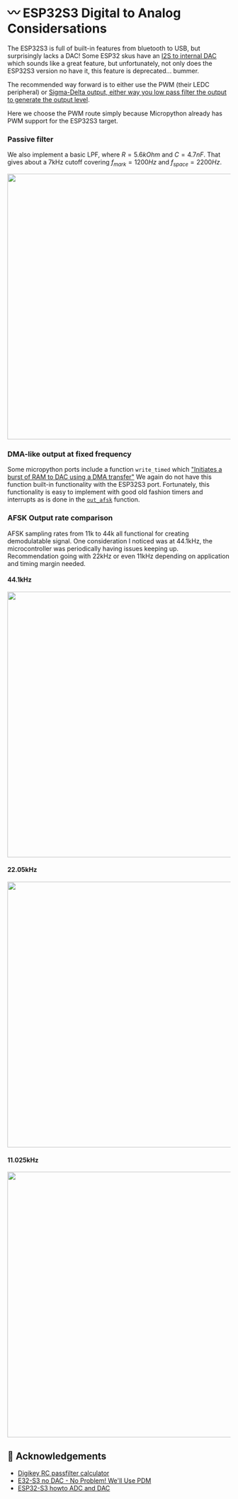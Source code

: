 # 〰️ ESP32S3 Digital to Analog Considersations

The ESP32S3 is full of built-in features from bluetooth to USB, but surprisingly lacks a DAC!  Some ESP32 skus have an [I2S to internal DAC](https://docs.espressif.com/projects/esp-idf/en/v4.4.1/esp32/api-reference/peripherals/i2s.html#configuring-i2s-to-use-internal-dac-for-analog-output) which sounds like a great feature, but unfortunately, not only does the ESP32S3 version no have it, this feature is deprecated... bummer.

The recommended way forward is to either use the PWM (their LEDC peripheral) or [Sigma-Delta output, either way you low pass filter the output to generate the output level](https://github.com/espressif/esp-idf/tree/b4268c874a4cf8fcf7c0c4153cffb76ad2ddda4e/examples/peripherals/sigma_delta/sdm_dac).  

Here we choose the PWM route simply because Micropython already has PWM support for the ESP32S3 target.  

### Passive filter

We also implement a basic LPF, where $` R = 5.6k Ohm `$ and $` C = 4.7n F `$.  That gives about a 7kHz cutoff covering $`f_{mark} = 1200Hz`$ and $`f_{space} = 2200Hz`$.

<img src="lpf.png?raw=true" alt="" width="600">

### DMA-like output at fixed frequency

Some micropython ports include a function ```write_timed``` which ["Initiates a burst of RAM to DAC using a DMA transfer"](https://docs.micropython.org/en/latest/library/pyb.DAC.html) We again do not have this function built-in functionality with the ESP32S3 port.  Fortunately, this functionality is easy to implement with good old fashion timers and interrupts as is done in the [```out_afsk```](https://github.com/stephanelsmith/micro-aprs/blob/4d8d3656e38deeb139f631df4da73836a0c2befc/src/upy/afsk.py#L9) function.

### AFSK Output rate comparison
AFSK sampling rates from 11k to 44k all functional for creating demodulatable signal.  One consideration I noticed was at 44.1kHz, the microcontroller was periodically having issues keeping up.  Recommendation going with 22kHz or even 11kHz depending on application and timing margin needed.

#### 44.1kHz
<img src="44k.jpg" width="600">

#### 22.05kHz
<img src="22k.jpg" width="600">

#### 11.025kHz
<img src="11k.jpg" width="600">


## :raised_hands: Acknowledgements
- [Digikey RC passfilter calculator](https://www.digikey.com/en/resources/conversion-calculators/conversion-calculator-low-pass-and-high-pass-filter)
- [E32-S3 no DAC - No Problem! We'll Use PDM](https://www.atomic14.com/2024/01/05/esp32-s3-no-pins.html#:~:text=So%2C%20there's%20no%20DAC%20on,and%20use%20an%20analog%20amplifier.)
- [ESP32-S3 howto ADC and DAC](https://github.com/nakhonthai/ESP32APRS_T-TWR/tree/main/doc)


